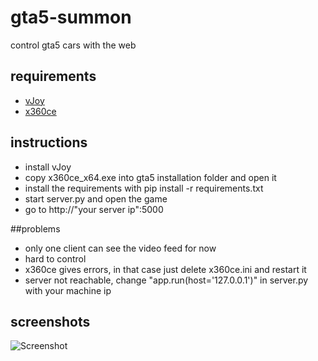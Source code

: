 # gta5-summon
control gta5 cars with the web

## requirements
* [vJoy](https://sourceforge.net/projects/vjoystick/)
* [x360ce](https://www.x360ce.com/files/x360ce_x64.zip)


## instructions
* install vJoy
* copy x360ce_x64.exe into gta5 installation folder and open it
* install the requirements with pip install -r requirements.txt 
* start server.py and open the game
* go to http://"your server ip":5000
  
##problems
* only one client can see the video feed for now
* hard to control
* x360ce gives errors, in that case just delete x360ce.ini and restart it
* server not reachable, change "app.run(host='127.0.0.1')" in server.py with your machine ip
 
## screenshots
![Screenshot](../master/screenshots/screen1.png)
